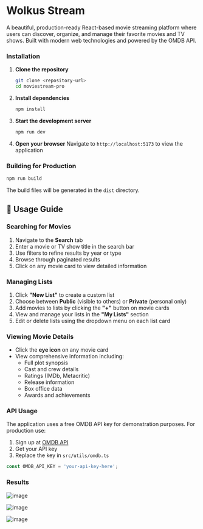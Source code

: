 # Wolkus Stream

A beautiful, production-ready React-based movie streaming platform where users can discover, organize, and manage their favorite movies and TV shows. Built with modern web technologies and powered by the OMDB API.

### Installation

1. **Clone the repository**
   ```bash
   git clone <repository-url>
   cd moviestream-pro
   ```

2. **Install dependencies**
   ```bash
   npm install
   ```

3. **Start the development server**
   ```bash
   npm run dev
   ```

4. **Open your browser**
   Navigate to `http://localhost:5173` to view the application

### Building for Production

```bash
npm run build
```

The build files will be generated in the `dist` directory.

## 🎯 Usage Guide

### Searching for Movies
1. Navigate to the **Search** tab
2. Enter a movie or TV show title in the search bar
3. Use filters to refine results by year or type
4. Browse through paginated results
5. Click on any movie card to view detailed information

### Managing Lists
1. Click **"New List"** to create a custom list
2. Choose between **Public** (visible to others) or **Private** (personal only)
3. Add movies to lists by clicking the **"+"** button on movie cards
4. View and manage your lists in the **"My Lists"** section
5. Edit or delete lists using the dropdown menu on each list card

### Viewing Movie Details
- Click the **eye icon** on any movie card
- View comprehensive information including:
  - Full plot synopsis
  - Cast and crew details
  - Ratings (IMDb, Metacritic)
  - Release information
  - Box office data
  - Awards and achievements

### API Usage
The application uses a free OMDB API key for demonstration purposes. For production use:

1. Sign up at [OMDB API](http://www.omdbapi.com/)
2. Get your API key
3. Replace the key in `src/utils/omdb.ts`

```typescript
const OMDB_API_KEY = 'your-api-key-here';
```
### Results
![image](https://github.com/user-attachments/assets/aac7125f-65bd-4712-94b4-90c48dff1297)

![image](https://github.com/user-attachments/assets/4ffaf742-355a-42a0-9a69-8f9fc65e6f29)

![image](https://github.com/user-attachments/assets/6262822e-467b-426b-bd29-20bd0c91557f)
